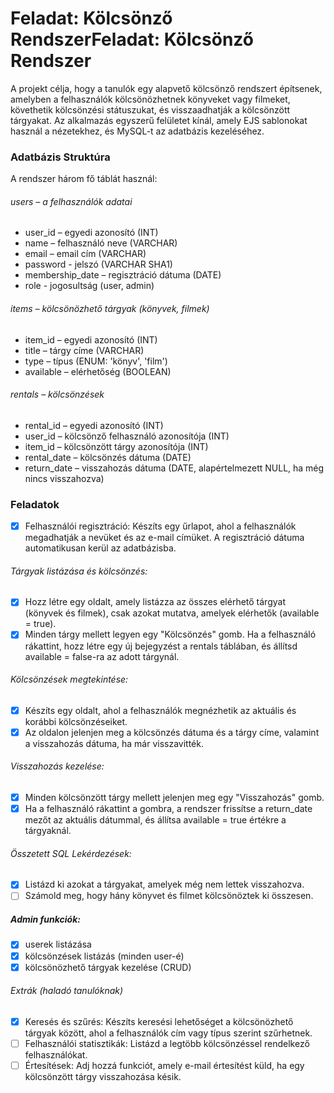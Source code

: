 # Feladat: Kölcsönző RendszerFeladat: Kölcsönző Rendszer
A projekt célja, hogy a tanulók egy alapvető kölcsönző rendszert építsenek, amelyben a felhasználók kölcsönözhetnek könyveket vagy filmeket, követhetik kölcsönzési státuszukat, és visszaadhatják a kölcsönzött tárgyakat. Az alkalmazás egyszerű felületet kínál, amely EJS sablonokat használ a nézetekhez, és MySQL-t az adatbázis kezeléséhez.

### Adatbázis Struktúra
A rendszer három fő táblát használ:

###### users – a felhasználók adatai

- user_id – egyedi azonosító (INT)
- name – felhasználó neve (VARCHAR)
- email – email cím (VARCHAR)
- password - jelszó (VARCHAR SHA1)
- membership_date – regisztráció dátuma (DATE)
- role - jogosultság (user, admin)

###### items – kölcsönözhető tárgyak (könyvek, filmek)
- item_id – egyedi azonosító (INT)
- title – tárgy címe (VARCHAR)
- type – típus (ENUM: 'könyv', 'film')
- available – elérhetőség (BOOLEAN)

###### rentals – kölcsönzések

- rental_id – egyedi azonosító (INT)
- user_id – kölcsönző felhasználó azonosítója (INT)
- item_id – kölcsönzött tárgy azonosítója (INT)
- rental_date – kölcsönzés dátuma (DATE)
- return_date – visszahozás dátuma (DATE, alapértelmezett NULL, ha még nincs visszahozva)
### Feladatok
- [x] Felhasználói regisztráció: Készíts egy űrlapot, ahol a felhasználók megadhatják a nevüket és az e-mail címüket. A regisztráció dátuma automatikusan kerül az adatbázisba.

###### Tárgyak listázása és kölcsönzés:

- [x] Hozz létre egy oldalt, amely listázza az összes elérhető tárgyat (könyvek és filmek), csak azokat mutatva, amelyek elérhetők (available = true).
- [x] Minden tárgy mellett legyen egy "Kölcsönzés" gomb. Ha a felhasználó rákattint, hozz létre egy új bejegyzést a rentals táblában, és állítsd available = false-ra az adott tárgynál.

###### Kölcsönzések megtekintése:

- [x] Készíts egy oldalt, ahol a felhasználók megnézhetik az aktuális és korábbi kölcsönzéseiket.
- [x] Az oldalon jelenjen meg a kölcsönzés dátuma és a tárgy címe, valamint a visszahozás dátuma, ha már visszavitték.

###### Visszahozás kezelése:

- [x] Minden kölcsönzött tárgy mellett jelenjen meg egy "Visszahozás" gomb.
- [x] Ha a felhasználó rákattint a gombra, a rendszer frissítse a return_date mezőt az aktuális dátummal, és állítsa available = true értékre a tárgyaknál.

###### Összetett SQL Lekérdezések:

- [x] Listázd ki azokat a tárgyakat, amelyek még nem lettek visszahozva.
- [ ] Számold meg, hogy hány könyvet és filmet kölcsönöztek ki összesen.

##### Admin funkciók:

- [x] userek listázása
- [x] kölcsönzések listázás (minden user-é)
- [x] kölcsönözhető tárgyak kezelése (CRUD)

###### Extrák (haladó tanulóknak)

- [x] Keresés és szűrés: Készíts keresési lehetőséget a kölcsönözhető tárgyak között, ahol a felhasználók cím vagy típus szerint szűrhetnek.
- [ ] Felhasználói statisztikák: Listázd a legtöbb kölcsönzéssel rendelkező felhasználókat.
- [ ] Értesítések: Adj hozzá funkciót, amely e-mail értesítést küld, ha egy kölcsönzött tárgy visszahozása késik.
